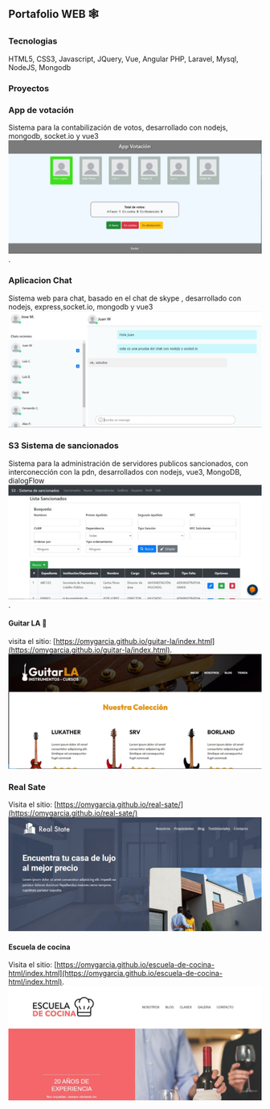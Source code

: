 ## Portafolio WEB :spider_web:

### Tecnologias
HTML5, CSS3, Javascript, JQuery, Vue, Angular 
PHP, Laravel, Mysql, NodeJS, Mongodb

### Proyectos
### App de votación
Sistema para la contabilización de votos, desarrollado con nodejs, mongodb, socket.io y vue3
![Imagen App votacion](https://raw.githubusercontent.com/omygarcia/omygarcia/refs/heads/main/img/app_votacion.JPG).

### Aplicacion Chat
Sistema web para chat, basado en el chat de skype , desarrollado con nodejs, express,socket.io, mongodb y vue3
![Imagen Aplicacion chat](https://raw.githubusercontent.com/omygarcia/omygarcia/refs/heads/main/img/Chat2025.2.JPG)

### S3 Sistema de sancionados
Sistema para la administración de servidores publicos sancionados, con interconección con la pdn, desarrollados con nodejs, vue3, MongoDB, dialogFlow
![Imagen lista sancionados](https://raw.githubusercontent.com/omygarcia/omygarcia/main/img/ssancionados_lista_2.JPG).

#### Guitar LA :guitar:
visita el sitio:
[https://omygarcia.github.io/guitar-la/index.html](https://omygarcia.github.io/guitar-la/index.html).
![Imagen principal guitarLA](https://raw.githubusercontent.com/omygarcia/guitar-la/main/img/principal_guitar_la.JPG)

### Real Sate
Visita el sitio:
[https://omygarcia.github.io/real-sate/](https://omygarcia.github.io/real-sate/)
![Imagen del Index](https://raw.githubusercontent.com/omygarcia/real-sate/main/src/img/banner_rt_inicio.JPG)

#### Escuela de cocina
Visita el sitio:
[https://omygarcia.github.io/escuela-de-cocina-html/index.html](https://omygarcia.github.io/escuela-de-cocina-html/index.html).
![Imagen del Index](https://raw.githubusercontent.com/omygarcia/escuela-de-cocina-html/main/img/index_ec.jpg)
